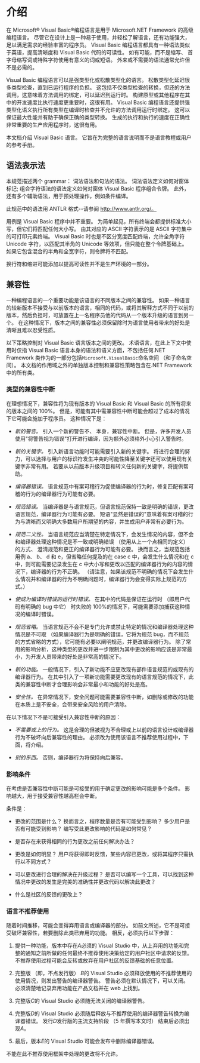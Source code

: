 # <a name="introduction"></a>介绍

在 Microsoft&reg; Visual Basic&reg;编程语言是用于 Microsoft.NET Framework 的高级编程语言。 尽管它在设计上是一种易于使用，并轻松了解语言，还有功能强大，足以满足需求的经验丰富的程序员。 Visual Basic 编程语言都具有一种语法类似于英语，提高清晰度和 Visual Basic 代码的可读性。 如有可能，而不是缩写、 首字母缩写词或特殊字符使用有意义的词或短语。 外来或不需要的语法通常允许但不是必需的。

Visual Basic 编程语言可以是强类型化或松散类型化的语言。 松散类型化延迟很多类型检查，直到已运行程序的负担。 这包括不仅类型检查的转换，但还的方法调用，这意味着方法调用的绑定，可以延迟到运行时。 构建原型或其他程序在其中的开发速度比执行速度更重要时，这很有用。 Visual Basic 编程语言还提供强类型化语义执行所有类型在编译时检查并不允许的方法调用运行时绑定。 这可以保证最大性能并有助于确保正确的类型转换。 生成的执行和执行的速度在正确性非常重要的生产应用程序时，这很有用。

本文档介绍 Visual Basic 语言。 它旨在为完整的语言说明而不是语言教程或用户的参考手册。

## <a name="grammar-notation"></a>语法表示法

本规范描述两个 grammar： 词法语法和句法的语法。 词法语法定义如何对窗体标记; 组合字符语法的语法定义如何对窗体 Visual Basic 程序组合令牌。 此外，还有多个辅助语法，用于预处理操作，例如条件编译。

此规范中的语法用 ANTLR 格式--请参阅 http://www.antlr.org/。

用例是 Visual Basic 程序中并不重要。 为简单起见，所有终端会都提供标准大小写，但它们将匹配任何大小写。 由其对应的 ASCII 字符表示的是 ASCII 字符集中的可打印元素终端。 Visual Basic 时也是不区分宽度匹配终端，允许全角字符 Unicode 字符，以匹配其半角的 Unicode 等效项，但只能在整个令牌基础上。 如果它包含混合的半角和全宽字符，则令牌将不匹配。

换行符和缩进可能添加以提高可读性并不是生产环境的一部分。

## <a name="compatibility"></a>兼容性

一种编程语言的一个重要功能是该语言的不同版本之间的兼容性。 如果一种语言的较新版本不接受与以前版本的语言，相同的代码，或将其解释方式不同于以前的版本，然后负担时，可放置在上一名程序员他的代码从一个版本升级的语言到另一个。 在这种情况下，版本之间的兼容性必须保留除时为语言使用者带来的好处是清晰且难以忍受性质。

以下策略控制对 Visual Basic 语言版本之间的更改。 术语语言，在此上下文中使用时仅指 Visual Basic 语言本身的语法和语义方面，不包括任何.NET Framework 类作为的一部分包括`Microsoft.VisualBasic`命名空间 （和子命名空间）。 本文档的作用域之外的单独版本控制和兼容性策略包含在.NET Framework 中的所有类。

### <a name="kinds-of-compatibility-breaks"></a>类型的兼容性中断

在理想情况下，兼容性将为现有版本的 Visual Basic 和 Visual Basic 的所有将来的版本之间的 100%。 但是，可能有其中需兼容性中断可能会超过了成本的情况下它可能会施加于程序员。 这种情况下是：

* *新的警告。* 引入一个新的警告不、 本身，兼容性中断。 但是，许多开发人员使用"将警告视为错误"打开进行编译，因为额外必须格外小心引入警告时。

* *新的关键字。* 引入新语言功能时可能需要引入新的关键字。 将进行合理的努力，可以选择与用户的标识符发生冲突的可能性降至关键字还可以使用现有关键字非常有用。 若要从以前版本升级项目和转义任何新的关键字，将提供帮助。

* *编译器错误。* 语言规范中有案可稽行为促使编译器的行为时，修复匹配有案可稽的行为的编译器行为可能有必要。

* *规范错误。* 当编译器是与语言规范，但语言规范保持一致是明确的错误，更改语言规范，编译器行为可能有必要。 短语"显然是错误的"意味着有案可稽的行为与清晰而又明确大多数用户所期望的内容，并生成用户非常有必要行为。

* *规范二义性。* 当语言规范应当清楚在特定情况下，会发生情况的内容，但不会和编译器处理这种情况是不一致或明确错误 （使用从上一个点相同的定义） 的方式、 澄清规范和更正的编译器行为可能有必要。 换而言之，当规范包括用例 a、 b、 d 和 e，但省略任何提及的在 case c 中，会发生什么情况和在 c 中，则可能需要记录发生在 c 中大小写和更改以匹配的编译器行为的内容的情况下，编译器的行为不正确。 （请注意，如果该规范不明确的情况下会发生什么情况并和编译器的行为不明确问题时，编译器行为会变得实际上规范的方式。）

* *使成为编译时错误的运行时错误。* 在其中的代码是保证在运行时 （即用户代码有明确的 bug 中它） 时失败的 100%的情况下，可能需要添加捕获这种情况的编译时错误。

* *规范省略。* 当语言规范不会不是专门允许或禁止特定的情况和编译器处理这种情况是不可取 （如果编译器行为是明确的错误，它将为规范 bug，而不规范的方式省略的方式），它可能有必要以阐明规范，并更改编译器行为。 除了常用的影响分析，这种类型的更改并进一步限制为其中更改的影响应该是非常最小，为开发人员带来的好处是非常高的情况下。

* *新的功能。* 一般情况下，引入了新功能不应更改现有部件语言规范的或现有的编译器行为。 在其中引入了一项新功能需要更改现有的语言规范的情况下，此类的兼容性中断才合理影响会非常最小和功能的好处是高。

* *安全性。* 在异常情况下，安全问题可能需要兼容性中断，如删除或修改的功能在本质上是不安全，会带来安全风险的用户清除。

在以下情况下不是可接受引入兼容性中断的原因：

* *不需要或上的行为。* 这是合理的但被视为不合理或上以前的语言设计或编译器行为不破坏向后兼容性的理由。 必须改为使用该语言不推荐使用过程中，下面，将介绍。

* *别的东西。* 否则，编译器行为将保持向后兼容。

### <a name="impact-criteria"></a>影响条件

在考虑是否兼容性中断可能是可接受的用于确定更改的影响可能是多个条件。 影响越大，用于接受兼容性越高栏会中断。

条件是：

* 更改的范围是什么？ 换而言之，程序数量是否有可能受到影响？ 多少用户是否有可能受到影响？ 编写受此更改影响的代码是如何常见？

* 是否存在来获得相同的行为更改之前任何解决办法？

* 更改是如何明显？ 用户将获得即时反馈，某些内容已更改，或将其程序只需执行以不同方式？

* 可以更改进行合理的解决在升级过程？ 是否可以编写一个工具，可以找到这种情况中更改的发生是完美的准确性并更改代码以解决此更改？

* 什么是社区的反馈的更改上？

### <a name="language-deprecation"></a>语言不推荐使用

随着时间推移，可能会变得弃用语言或编译器的部分。 如前文所述，它不是可接受破坏兼容性，若要删除此类已弃用的功能。 相反，必须执行以下步骤：

1. 提供一种功能，版本中存在*A*必须的 Visual Studio 中，从上弃用的功能和完整的通知之前所做的任何最终不推荐使用决策给定的用户社区中请求的反馈。 不推荐使用过程可能会反转或放弃在用户社区的反馈基础的任意位置。

2. 完整版 （即，不点发行版） *B*的 Visual Studio 必须释放使用的不推荐使用的使用情况，则发出警告的编译器警告。 警告必须在默认情况下，可以关闭。 必须清楚地记录弃用功能在产品文档并在 web 上找到。

3. 完整版*C*的 Visual Studio 必须随无法关闭的编译器警告。

4. 完整版*D*的 Visual Studio 必须随后释放与不推荐使用的编译器警告转换为编译器错误。 发行*D*发行版的主流支持阶段 （5 年撰写本文时） 结束后必须出现*A*。

5. 最后，版本*E*的 Visual Studio 可能会发布中删除编译器错误。

不能在此不推荐使用框架中处理的更改将不允许。
